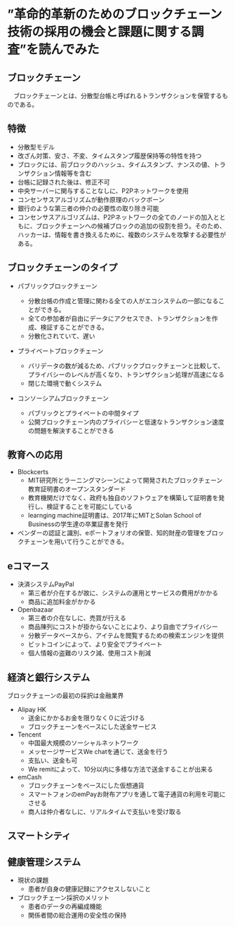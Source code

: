 # ”革命的革新のためのブロックチェーン技術の採用の機会と課題に関する調査”を読んでみた

## ブロックチェーン

　ブロックチェーンとは、分散型台帳と呼ばれるトランザクションを保管するものである。
 
## 特徴

- 分散型モデル
- 改ざん対策、安さ、不変、タイムスタンプ履歴保持等の特性を持つ
- ブロックには、前ブロックのハッシュ、タイムスタンプ、ナンスの値、トランザクション情報等を含む
- 台帳に記録された後は、修正不可
- 中央サーバーに関与することなしに、P2Pネットワークを使用
- コンセンサスアルゴリズムが動作原理のバックボーン
- 銀行のような第三者の仲介の必要性の取り除き可能
- コンセンサスアルゴリズムは、P2Pネットワークの全てのノードの加入とともに、ブロックチェーンへの候補ブロックの追加の役割を担う。そのため、ハッカーは、情報を書き換えるために、複数のシステムを攻撃する必要性がある。

## ブロックチェーンのタイプ

- パブリックブロックチェーン
   - 分散台帳の作成と管理に関わる全ての人がエコシステムの一部になることができる。
   - 全ての参加者が自由にデータにアクセスでき、トランザクションを作成、検証することができる。
   - 分散化されていて、遅い
- プライベートブロックチェーン 
  - バリデータの数が減るため、パブリックブロックチェーンと比較して、プライバシーのレベルが高くなり、トランザクション処理が高速になる
  - 閉じた環境で動くシステム

- コンソーシアムブロックチェーン 
   - パブリックとプライベートの中間タイプ
   - 公開ブロックチェーン内のプライバシーと低速なトランザクション速度の問題を解決することができる

## 教育への応用

- Blockcerts
  - MIT研究所とラーニングマシーンによって開発されたブロックチェーン教育証明書のオープンスタンダード
  - 教育機関だけでなく、政府も独自のソフトウェアを構築して証明書を発行し、検証することを可能にしている
  - learnging machine証明書は、2017年にMITとSolan School of Businessの学生達の卒業証書を発行
- ベンダーの認証と識別、eポートフォリオの保管、知的財産の管理をブロックチェーンを用いて行うことができる。

## eコマース

- 決済システムPayPal
  - 第三者が介在するが故に、システムの運用とサービスの費用がかかる
  - 商品に追加料金がかかる
- Openbazaar
  - 第三者の介在なしに、売買が行える
  - 商品陳列にコストが掛からないことにより、より自由でプライバシー
  - 分散データベースから、アイテムを閲覧するための検索エンジンを提供
  - ビットコインによって、より安全でプライベート
  - 個人情報の盗難のリスク減、使用コスト削減

## 経済と銀行システム

ブロックチェーンの最初の採択は金融業界

- Alipay HK
  - 送金にかかるお金を限りなく０に近づける
  - ブロックチェーンをベースにした送金サービス
- Tencent
  - 中国最大規模のソーシャルネットワーク
  - メッセージサービスWe chatを通じて、送金を行う
  - 支払い、送金も可
  - We remitによって、10分以内に多様な方法で送金することが出来る
- emCash
  - ブロックチェーンをベースにした仮想通貨
  - スマートフォンのemPayお財布アプリを通して電子通貨の利用を可能にさせる
  - 商人は仲介者なしに、リアルタイムで支払いを受け取る
  
## スマートシティ


## 健康管理システム

 - 現状の課題
   - 患者が自身の健康記録にアクセスしないこと
 - ブロックチェーン採択のメリット
   - 患者のデータの再編成機能
   - 関係者間の総合運用の安全性の保持
